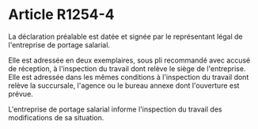 # Article R1254-4

La déclaration préalable est datée et signée par le représentant légal de l'entreprise de portage salarial.

Elle est adressée en deux exemplaires, sous pli recommandé avec accusé de réception, à l'inspection du travail dont relève le siège de l'entreprise. Elle est adressée dans les mêmes conditions à l'inspection du travail dont relève la succursale, l'agence ou le bureau annexe dont l'ouverture est prévue.

L'entreprise de portage salarial informe l'inspection du travail des modifications de sa situation.